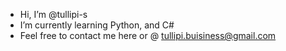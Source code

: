 - Hi, I’m @tullipi-s
- I’m currently learning Python, and C#
- Feel free to contact me here or @ tullipi.buisiness@gmail.com

<!---
tullipi-s/tullipi-s is a ✨ special ✨ repository because its `README.md` (this file) appears on your GitHub profile.
You can click the Preview link to take a look at your changes.
--->
